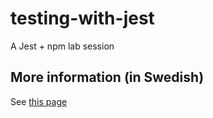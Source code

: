 # testing-with-jest
A Jest + npm  lab session

## More information (in Swedish)
See [this page](http://mah-dv.github.io/courses/da344a-da355a/exercises/ex11.html)
